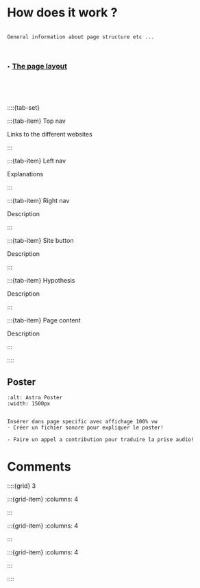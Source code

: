 # How does it work ?

```{note}

General information about page structure etc ...



```


### <strong> &#x2023; <u> The page layout </u></strong>  

```{image} Docs/Page_layout_index.png

```

<br>
<br>

::::{tab-set} 

:::{tab-item} Top nav

Links to the different websites

:::

:::{tab-item} Left nav

Explanations

:::

:::{tab-item} Right nav

Description


:::

:::{tab-item} Site button

Description

:::


:::{tab-item} Hypothesis 

Description


:::

:::{tab-item} Page content

Description


:::

::::



## Poster

```{image} Docs/workflow2.png
:alt: Astra Poster
:width: 1500px
```

```{note}

Insérer dans page specific avec affichage 100% vw
- Créer un fichier sonore pour expliquer le poster!

- Faire un appel a contribution pour traduire la prise audio!

```


# Comments

<script src="https://utteranc.es/client.js"
        repo="Deugz/sp-Science_Journey"
        issue-term="pathname"
        theme="github-light"
        crossorigin="anonymous"
        async>
</script>

::::{grid} 3

:::{grid-item}
:columns: 4

:::

:::{grid-item}
:columns: 4

<script type='text/javascript' src='https://storage.ko-fi.com/cdn/widget/Widget_2.js'></script><script type='text/javascript'>kofiwidget2.init('Buy me a coffee', '#317315', 'O4O6EZO78');kofiwidget2.draw();</script> 

:::

:::{grid-item}
:columns: 4

:::

::::